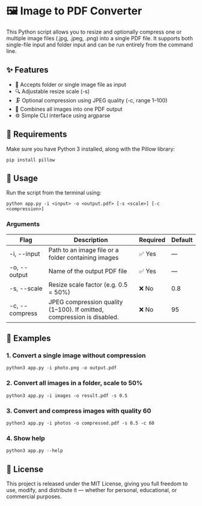 # 🖼️ Image to PDF Converter
This Python script allows you to resize and optionally compress one or multiple image files (.jpg, .jpeg, .png) into a single PDF file.
It supports both single-file input and folder input and can be run entirely from the command line.

## ✨ Features
- 📁 Accepts folder or single image file as input
- 🔍 Adjustable resize scale (-s)
- 🗜️ Optional compression using JPEG quality (-c, range 1–100)
- 🧩 Combines all images into one PDF output
- ⚙️ Simple CLI interface using argparse

## 🧠 Requirements
Make sure you have Python 3 installed, along with the Pillow library:
```
pip install pillow
```

## 🚀 Usage
Run the script from the terminal using:
```
python app.py -i <input> -o <output.pdf> [-s <scale>] [-c <compression>]
```

### Arguments
|Flag|Description|Required|Default|
|-----------|--------------|-----------|----------|
|-i, --input|Path to an image file or a folder containing images|✅ Yes|—|
|-o, --output|Name of the output PDF file|✅ Yes|—|
|-s, --scale|Resize scale factor (e.g. 0.5 = 50%)|❌ No|0.8|
|-c, --compress|JPEG compression quality (1–100). If omitted, compression is disabled.|❌ No|95|

## 🧩 Examples
### 1. Convert a single image without compression
```
python3 app.py -i photo.png -o output.pdf
```
### 2. Convert all images in a folder, scale to 50%
```
python3 app.py -i images -o result.pdf -s 0.5
```
### 3. Convert and compress images with quality 60
```
python3 app.py -i photos -o compressed.pdf -s 0.5 -c 60
```
### 4. Show help
```
python3 app.py --help
```

## 📄 License
This project is released under the MIT License, giving you full freedom to use, modify, and distribute it — whether for personal, educational, or commercial purposes.